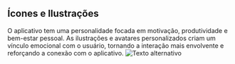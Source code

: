 ## Ícones e Ilustrações
O aplicativo tem uma personalidade focada em motivação, produtividade e bem-estar pessoal. 
As ilustrações e avatares personalizados criam um vínculo emocional com o usuário, tornando a interação mais envolvente e reforçando a conexão com o aplicativo.
<img src="https://i.postimg.cc/8PjyJMtg/Design-sem-nome-1.png" alt="Texto alternativo">
